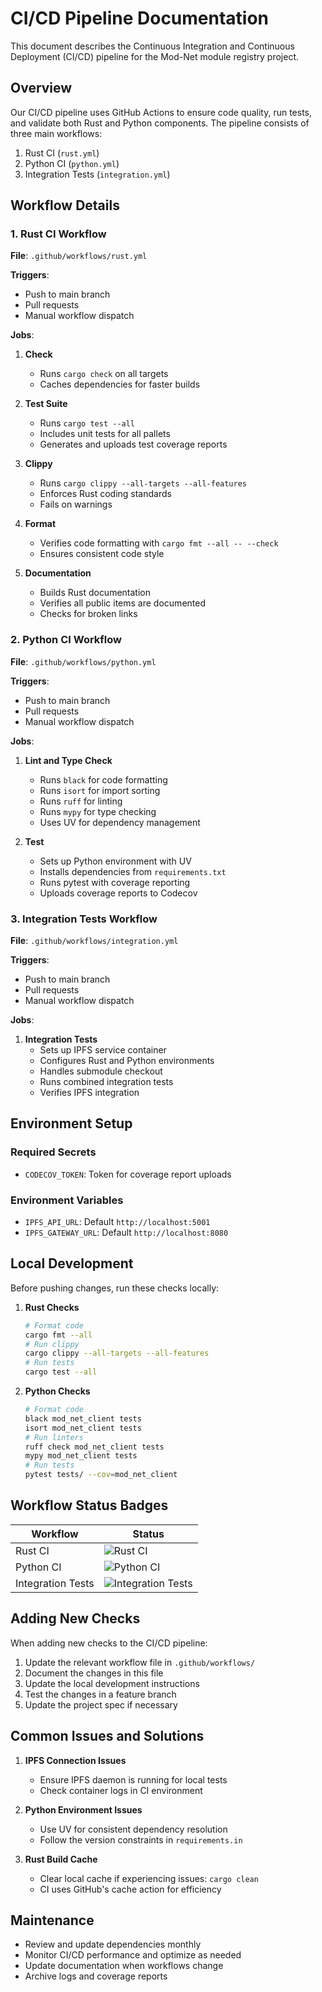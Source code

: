 # CI/CD Pipeline Documentation

This document describes the Continuous Integration and Continuous Deployment (CI/CD) pipeline for the Mod-Net module registry project.

## Overview

Our CI/CD pipeline uses GitHub Actions to ensure code quality, run tests, and validate both Rust and Python components. The pipeline consists of three main workflows:

1. Rust CI (`rust.yml`)
2. Python CI (`python.yml`)
3. Integration Tests (`integration.yml`)

## Workflow Details

### 1. Rust CI Workflow

**File**: `.github/workflows/rust.yml`

**Triggers**:
- Push to main branch
- Pull requests
- Manual workflow dispatch

**Jobs**:

1. **Check**
   - Runs `cargo check` on all targets
   - Caches dependencies for faster builds

2. **Test Suite**
   - Runs `cargo test --all`
   - Includes unit tests for all pallets
   - Generates and uploads test coverage reports

3. **Clippy**
   - Runs `cargo clippy --all-targets --all-features`
   - Enforces Rust coding standards
   - Fails on warnings

4. **Format**
   - Verifies code formatting with `cargo fmt --all -- --check`
   - Ensures consistent code style

5. **Documentation**
   - Builds Rust documentation
   - Verifies all public items are documented
   - Checks for broken links

### 2. Python CI Workflow

**File**: `.github/workflows/python.yml`

**Triggers**:
- Push to main branch
- Pull requests
- Manual workflow dispatch

**Jobs**:

1. **Lint and Type Check**
   - Runs `black` for code formatting
   - Runs `isort` for import sorting
   - Runs `ruff` for linting
   - Runs `mypy` for type checking
   - Uses UV for dependency management

2. **Test**
   - Sets up Python environment with UV
   - Installs dependencies from `requirements.txt`
   - Runs pytest with coverage reporting
   - Uploads coverage reports to Codecov

### 3. Integration Tests Workflow

**File**: `.github/workflows/integration.yml`

**Triggers**:
- Push to main branch
- Pull requests
- Manual workflow dispatch

**Jobs**:

1. **Integration Tests**
   - Sets up IPFS service container
   - Configures Rust and Python environments
   - Handles submodule checkout
   - Runs combined integration tests
   - Verifies IPFS integration

## Environment Setup

### Required Secrets
- `CODECOV_TOKEN`: Token for coverage report uploads

### Environment Variables
- `IPFS_API_URL`: Default `http://localhost:5001`
- `IPFS_GATEWAY_URL`: Default `http://localhost:8080`

## Local Development

Before pushing changes, run these checks locally:

1. **Rust Checks**
   ```sh
   # Format code
   cargo fmt --all
   # Run clippy
   cargo clippy --all-targets --all-features
   # Run tests
   cargo test --all
   ```

2. **Python Checks**
   ```sh
   # Format code
   black mod_net_client tests
   isort mod_net_client tests
   # Run linters
   ruff check mod_net_client tests
   mypy mod_net_client tests
   # Run tests
   pytest tests/ --cov=mod_net_client
   ```

## Workflow Status Badges

| Workflow | Status |
|----------|--------|
| Rust CI | ![Rust CI](https://github.com/your-org/mod-net/workflows/Rust%20CI/badge.svg) |
| Python CI | ![Python CI](https://github.com/your-org/mod-net/workflows/Python%20CI/badge.svg) |
| Integration Tests | ![Integration Tests](https://github.com/your-org/mod-net/workflows/Integration%20Tests/badge.svg) |

## Adding New Checks

When adding new checks to the CI/CD pipeline:

1. Update the relevant workflow file in `.github/workflows/`
2. Document the changes in this file
3. Update the local development instructions
4. Test the changes in a feature branch
5. Update the project spec if necessary

## Common Issues and Solutions

1. **IPFS Connection Issues**
   - Ensure IPFS daemon is running for local tests
   - Check container logs in CI environment

2. **Python Environment Issues**
   - Use UV for consistent dependency resolution
   - Follow the version constraints in `requirements.in`

3. **Rust Build Cache**
   - Clear local cache if experiencing issues: `cargo clean`
   - CI uses GitHub's cache action for efficiency

## Maintenance

- Review and update dependencies monthly
- Monitor CI/CD performance and optimize as needed
- Update documentation when workflows change
- Archive logs and coverage reports
